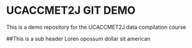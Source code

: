 # UCACCMET2J GIT DEMO 
This is a demo repository for the UCACCMET2J data compilation course

##This is a sub header
Loren opossum dollar sit american 




